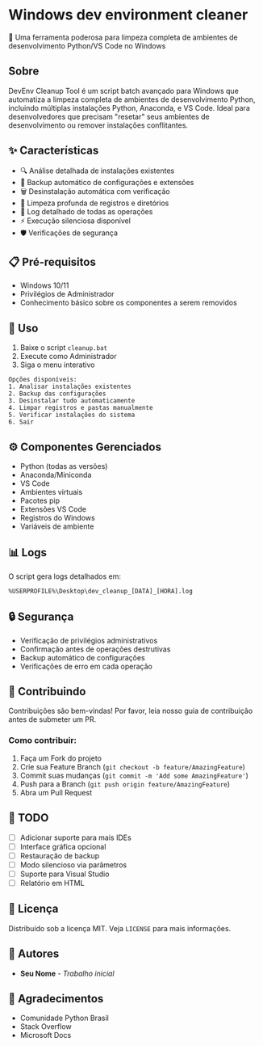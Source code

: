 # Windows dev environment cleaner

🧹 Uma ferramenta poderosa para limpeza completa de ambientes de desenvolvimento Python/VS Code no Windows

## Sobre

DevEnv Cleanup Tool é um script batch avançado para Windows que automatiza a limpeza completa de ambientes de desenvolvimento Python, incluindo múltiplas instalações Python, Anaconda, e VS Code. Ideal para desenvolvedores que precisam "resetar" seus ambientes de desenvolvimento ou remover instalações conflitantes.

## ✨ Características

- 🔍 Análise detalhada de instalações existentes
- 💾 Backup automático de configurações e extensões
- 🗑️ Desinstalação automática com verificação
- 🧹 Limpeza profunda de registros e diretórios
- 📝 Log detalhado de todas as operações
- ⚡ Execução silenciosa disponível
- 🛡️ Verificações de segurança

## 📋 Pré-requisitos

- Windows 10/11
- Privilégios de Administrador
- Conhecimento básico sobre os componentes a serem removidos

## 🚀 Uso

1. Baixe o script `cleanup.bat`
2. Execute como Administrador
3. Siga o menu interativo

```batch
Opções disponíveis:
1. Analisar instalações existentes
2. Backup das configurações
3. Desinstalar tudo automaticamente
4. Limpar registros e pastas manualmente
5. Verificar instalações do sistema
6. Sair
```

## ⚙️ Componentes Gerenciados

- Python (todas as versões)
- Anaconda/Miniconda
- VS Code
- Ambientes virtuais
- Pacotes pip
- Extensões VS Code
- Registros do Windows
- Variáveis de ambiente

## 📊 Logs

O script gera logs detalhados em:
```
%USERPROFILE%\Desktop\dev_cleanup_[DATA]_[HORA].log
```

## 🔒 Segurança

- Verificação de privilégios administrativos
- Confirmação antes de operações destrutivas
- Backup automático de configurações
- Verificações de erro em cada operação

## 🤝 Contribuindo

Contribuições são bem-vindas! Por favor, leia nosso guia de contribuição antes de submeter um PR.

### Como contribuir:

1. Faça um Fork do projeto
2. Crie sua Feature Branch (`git checkout -b feature/AmazingFeature`)
3. Commit suas mudanças (`git commit -m 'Add some AmazingFeature'`)
4. Push para a Branch (`git push origin feature/AmazingFeature`)
5. Abra um Pull Request

## 📝 TODO

- [ ] Adicionar suporte para mais IDEs
- [ ] Interface gráfica opcional
- [ ] Restauração de backup
- [ ] Modo silencioso via parâmetros
- [ ] Suporte para Visual Studio
- [ ] Relatório em HTML

## 📄 Licença

Distribuído sob a licença MIT. Veja `LICENSE` para mais informações.

## 👥 Autores

* **Seu Nome** - *Trabalho inicial*

## 🙏 Agradecimentos

* Comunidade Python Brasil
* Stack Overflow
* Microsoft Docs

